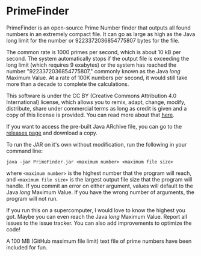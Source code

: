 # PrimeFinder
PrimeFinder is an open-source Prime Number finder that outputs all found numbers in an extremely compact file. It can go as large as high as the Java long limit for the number or 9223372036854775807 bytes for the file.

The common rate is 1000 primes per second, which is about 10 kB per second. The system automatically stops if the output file is exceeding the long limit (which requires 9 exabytes) or the system has reached the number "9223372036854775807," commonly known as the Java *long* Maximum Value. At a rate of 100K numbers per second, it would still take more than a decade to complete the calculations.

This software is under the CC BY (Creative Commons Attribution 4.0 International) license, which allows you to remix, adapt, change, modify, distribute, share under commercial terms as long as credit is given and a copy of this license is provided. You can read more about that [here](https://creativecommons.org/licenses/by/4.0/).

If you want to access the pre-built Java ARchive file, you can go to the [releases page](https://github.com/ChlodAidanAlejandro/PrimeFinder/releases) and download a copy.

To run the JAR on it's own without modification, run the following in your command line: 

`java -jar PrimeFinder.jar <maximum number> <maximum file size>`

where `<maximum number>` is the highest number that the program will reach, and `<maximum file size>` is the largest output file size that the program will handle. If you commit an error on either argument, values will default to the Java *long* Maximum Value. If you have the wrong number of arguments, the program will not run.

If you run this on a supercomputer, I would love to know the highest you got. Maybe you can even reach the Java *long* Maximum Value. Report all issues to the issue tracker. You can also add improvements to optimize the code!

A 100 MB (GitHub maximum file limit) text file of prime numbers have been included for fun.
